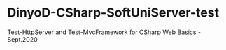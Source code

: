# DinyoD-CSharp-SoftUniServer-test
Test-HttpServer and Test-MvcFramework for CSharp Web Basics - Sept.2020
